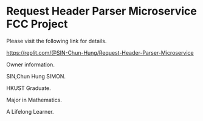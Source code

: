 # Request Header Parser Microservice FCC Project

Please visit the following link for details. 

https://replit.com/@SIN-Chun-Hung/Request-Header-Parser-Microservice

Owner information.

SIN,Chun Hung SIMON. 

HKUST Graduate. 

Major in Mathematics.

A Lifelong Learner.

